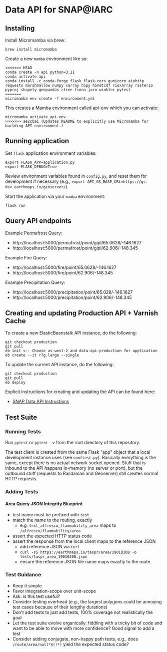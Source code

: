 # Data API for SNAP@IARC

## Installing

Install Micromamba via brew:

```
brew install micromamba
```

Create a new `mamba` environment like so:

```
<<<<<<< HEAD
conda create -n api python=3.11
conda activate api
conda install -c conda-forge flask flask-cors gunicorn aiohttp requests marshmallow numpy xarray h5py h5netcdf rioxarray rasterio pyproj shapely geopandas rtree fiona jaro-winkler pytest
=======
micromamba env create -f environment.yml
```

This creates a Mamba environment called api-env which you can activate:

```
micromamba activate api-env
>>>>>>> ae2cba1 (Updates README to explicitly use Micromamba for building API environment.)
```

## Running application

Set `flask` application environment variables:

```
export FLASK_APP=application.py
export FLASK_DEBUG=True
```

Review environment variables found in `config.py`, and reset them for development if necessary (e.g., `export API_GS_BASE_URL=https://gs-dev.earthmaps.io/geoserver/`).

Start the application via your `mamba` environment:

```
flask run
```

## Query API endpoints

Example Permafrost Query:

- http://localhost:5000/permafrost/point/gipl/65.0628/-146.1627
- http://localhost:5000/permafrost/point/gipl/62.906/-148.345

Example Fire Query:

- http://localhost:5000/fire/point/65.0628/-146.1627
- http://localhost:5000/fire/point/62.906/-148.345

Example Precipitation Query:

- http://localhost:5000/precipitation/point/65.028/-146.1627
- http://localhost:5000/precipitation/point/62.906/-148.345

## Creating and updating Production API + Varnish Cache

To create a new ElasticBeanstalk API instance, do the following:

```
git checkout production
git pull
eb init <-- Choose us-west-2 and data-api-production for application
eb create --it r7g.large --single
```

To update the current API instance, do the following:

```
git checkout production
git pull
eb deploy
```

Explicit instructions for creating and updating the API can be found here:

- [SNAP Data API Instructions](https://docs.google.com/document/d/18-pEC-Rri3EQcNXaHajhqMYmRc_LBX1p3wWKoYnC874/edit?tab=t.jzrka8gsdrfw)

## Test Suite

### Running Tests

Run `pytest` or `pytest -v` from the root directory of this repository.

The test client is created from the same Flask "app" object that a local development instance uses (see `conftest.py`). Basically everything is the same, except there is no actual network socket opened. Stuff that is inbound to the API happens in-memory (no server or port), but the outbound stuff (requests to Rasdaman and Geoserver) still creates normal HTTP requests.

### Adding Tests

#### Area Query JSON Integrity Blueprint

- test name must be prefixed with `test_`
- match the name to the routing, exactly
  - e.g. `test_alfresco_flammability_area` maps to `/alfresco/flammability/area`
- assert the expected HTTP status code
- assert the response from the local client maps to the reference JSON
  - add reference JSON via `curl`
  - `curl -sS https://earthmaps.io/taspr/area/19010208 -o tests/taspr_area_19010208.json`
  - ensure the reference JSON file name maps exactly to the route

### Test Guidance

- Keep it simple
- Favor integration-scope over unit-scope
- Ask: is this test useful?
- Consider testing overhead (e.g., the largest polygons could be annoying test cases because of their lengthy durations)
- Don't add tests to just add tests, 100% coverage not realistically the goal
- Let the test suite evolve organically: fiddling with a tricky bit of code and want to be able to move with more confidence? Good signal to add a test
- Consider adding conjugate, non-happy path tests, e.g., does `/route/area/null*$(!*)` yield the expected status code?
